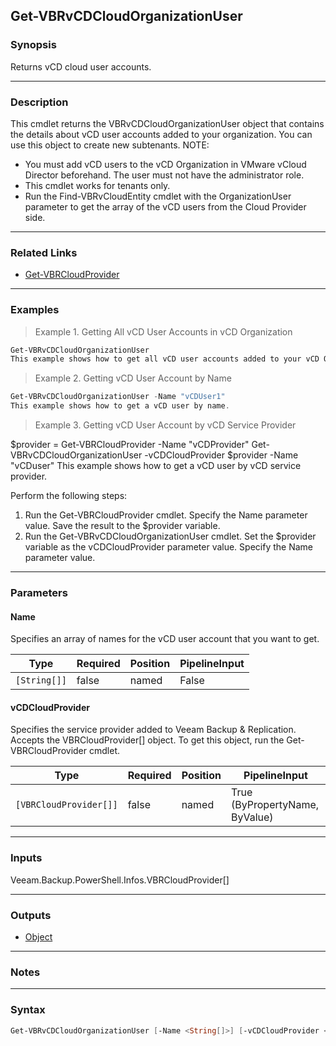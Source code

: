 Get-VBRvCDCloudOrganizationUser
-------------------------------

### Synopsis
Returns vCD cloud user accounts.

---

### Description

This cmdlet returns the VBRvCDCloudOrganizationUser object that contains the details about vCD user accounts added to your organization. You can use this object to create new subtenants. NOTE:
- You must add vCD users to the vCD Organization in VMware vCloud Director beforehand. The user must not have the administrator role.
- This cmdlet works for tenants only.
- Run the Find-VBRvCloudEntity cmdlet with the OrganizationUser parameter to get the array of the vCD users from the Cloud Provider side.

---

### Related Links
* [Get-VBRCloudProvider](Get-VBRCloudProvider)

---

### Examples
> Example 1. Getting All vCD User Accounts in vCD Organization

```PowerShell
Get-VBRvCDCloudOrganizationUser
This example shows how to get all vCD user accounts added to your vCD Organization.
```
> Example 2. Getting vCD User Account by Name

```PowerShell
Get-VBRvCDCloudOrganizationUser -Name "vCDUser1"
This example shows how to get a vCD user by name.
```
> Example 3. Getting vCD User Account by vCD Service Provider

$provider = Get-VBRCloudProvider -Name "vCDProvider"
Get-VBRvCDCloudOrganizationUser -vCDCloudProvider $provider -Name "vCDuser"
This example shows how to get a vCD user by vCD service provider.

Perform the following steps:
1. Run the Get-VBRCloudProvider cmdlet. Specify the Name parameter value. Save the result to the $provider variable.
2. Run the Get-VBRvCDCloudOrganizationUser cmdlet. Set the $provider variable as the vCDCloudProvider parameter value. Specify the Name parameter value.

---

### Parameters
#### **Name**
Specifies an array of names for the vCD user account that you want to get.

|Type        |Required|Position|PipelineInput|
|------------|--------|--------|-------------|
|`[String[]]`|false   |named   |False        |

#### **vCDCloudProvider**
Specifies the service provider added to Veeam Backup & Replication. Accepts the VBRCloudProvider[] object.  To get this object, run the Get-VBRCloudProvider cmdlet.

|Type                  |Required|Position|PipelineInput                 |
|----------------------|--------|--------|------------------------------|
|`[VBRCloudProvider[]]`|false   |named   |True (ByPropertyName, ByValue)|

---

### Inputs
Veeam.Backup.PowerShell.Infos.VBRCloudProvider[]

---

### Outputs
* [Object](https://learn.microsoft.com/en-us/dotnet/api/System.Object)

---

### Notes

---

### Syntax
```PowerShell
Get-VBRvCDCloudOrganizationUser [-Name <String[]>] [-vCDCloudProvider <VBRCloudProvider[]>] [<CommonParameters>]
```
